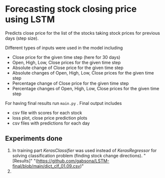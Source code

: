 # Forecasting stock closing price using LSTM

Predicts close price for the list of the stocks taking stock prices for previous days (step size).

Different types of inputs were used in the model including
- Close price for the given time step (here for 30 days)
- Open, High, Low, Close prices for the given time step
- Absolute change of Close price for the given time step
- Absolute changes of Open, High, Low, Close prices for the given time step
- Percentage change of Close price for the given time step
- Percentage changes of Open, High, Low, Close prices for the given time step



For having final results run `main.py` . 
Final output includes
- csv file with scores for each stock
- loss plot, close price prediction plots
- csv files with predictions for each day

## Experiments done

1. In training part _KerasClassifier_ was used instead of _KerasRegressor_ for solving classification problem (finding stock change directions). "[Results]" "(https://github.com/gabsona/LSTM-final/blob/main/dict_clf_01.09.csv)"
2. 
